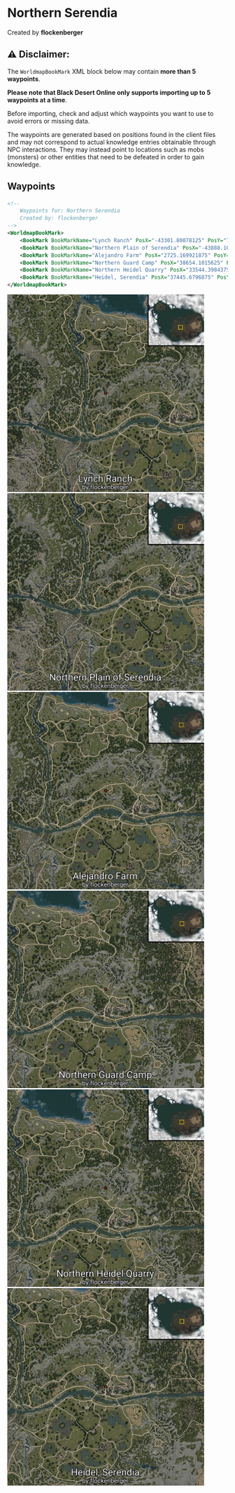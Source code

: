 # Northern Serendia
Created by **flockenberger**

## ⚠️ Disclaimer:
The `WorldmapBookMark` XML block below may contain **more than 5 waypoints**.

**Please note that Black Desert Online only supports importing up to 5 waypoints at a time**.

Before importing, check and adjust which waypoints you want to use to avoid errors or missing data.

The waypoints are generated based on positions found in the client files and may not correspond to actual knowledge entries obtainable through NPC interactions.
They may instead point to locations such as mobs (monsters) or other entities that need to be defeated in order to gain knowledge.

## Waypoints
```xml
<!--
    Waypoints for: Northern Serendia
    Created by: flockenberger
-->
<WorldmapBookMark>
    <BookMark BookMarkName="Lynch Ranch" PosX="-43301.80078125" PosY="7252.2099609375" PosZ="-7646.39990234375" />
    <BookMark BookMarkName="Northern Plain of Serendia" PosX="-43888.1015625" PosY="-1853.52001953125" PosZ="-40595.19921875" />
    <BookMark BookMarkName="Alejandro Farm" PosX="2725.169921875" PosY="902.7890014648438" PosZ="-15582.900390625" />
    <BookMark BookMarkName="Northern Guard Camp" PosX="38654.1015625" PosY="-531.5079956054688" PosZ="-10967.7001953125" />
    <BookMark BookMarkName="Northern Heidel Quarry" PosX="33544.3984375" PosY="-4270.52001953125" PosZ="4764.5400390625" />
    <BookMark BookMarkName="Heidel, Serendia" PosX="37445.6796875" PosY="-1769.5400390625" PosZ="-34339.1796875" />
</WorldmapBookMark>
```

<img src="./Northern Serendia_Lynch Ranch_Preview.webp" width="450"/> <img src="./Northern Serendia_Northern Plain of Serendia_Preview.webp" width="450"/> <img src="./Northern Serendia_Alejandro Farm_Preview.webp" width="450"/> <img src="./Northern Serendia_Northern Guard Camp_Preview.webp" width="450"/> <img src="./Northern Serendia_Northern Heidel Quarry_Preview.webp" width="450"/> <img src="./Northern Serendia_Heidel, Serendia_Preview.webp" width="450"/> 